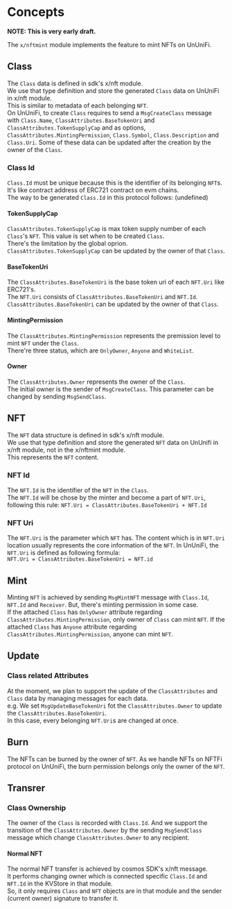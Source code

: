 # Concepts

**NOTE: This is very early draft.**

The `x/nftmint` module implements the feature to mint NFTs on UnUniFi.

## Class

The `Class` data is defined in sdk's x/nft module.   
We use that type definition and store the generated `Class` data on UnUniFi in x/nft module.   
This is similar to metadata of each belonging `NFT`.   
On UnUniFi, to create `Class` requires to send a `MsgCreateClass` message with `Class.Name`, `ClassAttributes.BaseTokenUri` and `ClassAttributes.TokenSupplyCap` and as options, `ClassAttributes.MintingPermission`, `Class.Symbol`, `Class.Description` and `Class.Uri`.
Some of these data can be updated after the creation by the owner of the `Class`.

### Class Id

`Class.Id` must be unique because this is the identifier of its belonging `NFT`s. It's like contract address of ERC721 contract on evm chains.   
The way to be generated `Class.Id` in this protocol follows: 
(undefined)

#### TokenSupplyCap

`ClassAttributes.TokenSupplyCap` is max token supply number of each `Class`'s `NFT`. This value is set when to be created `Class`.   
There's the limitation by the global oprion.   
`ClassAttributes.TokenSupplyCap` can be updated by the owner of that `Class`.

#### BaseTokenUri

The `ClassAttributes.BaseTokenUri` is the base token uri of each `NFT.Uri` like ERC721's.   
The `NFT.Uri` consists of `ClassAttributes.BaseTokenUri` and `NFT.Id`.
`ClassAttributes.BaseTokenUri` can be updated by the owner of that `Class`.

#### MintingPermission

The `ClassAttributes.MintingPermission` represents the premission level to mint `NFT` under the `Class`.   
There're three status, which are `OnlyOwner`, `Anyone` and `WhiteList`.

#### Owner

The `ClassAttributes.Owner` represents the owner of the `Class`.   
The initial owner is the sender of `MsgCreateClass`. This parameter can be changed by sending `MsgSendClass`.

## NFT

The `NFT` data structure is defined in sdk's x/nft module.   
We use that type definition and store the generated `NFT` data on UnUnifi in x/nft module, not in the x/nftmint module.   
This represents the `NFT` content.

### NFT Id

The `NFT.Id` is the identifier of the `NFT` in the `Class`.   
The `NFT.Id` will be chose by the minter and become a part of `NFT.Uri`, following this rule: `NFT.Uri = ClassAttributes.BaseTokenUri + NFT.Id`

### NFT Uri

The `NFT.Uri` is the parameter which `NFT` has. The content which is in `NFT.Uri` location usually represents the core information of the `NFT`. 
In UnUniFi, the `NFT.Uri` is defined as following formula:   
`NFT.Uri = ClassAttributes.BaseTokenUri = NFT.id`

## Mint

Minting `NFT` is achieved by sending `MsgMintNFT` message with `Class.Id`, `NFT.Id` and `Receiver`. 
But, there's minting permission in some case.   
If the attached `Class` has `OnlyOwner` attribute regarding `ClassAttributes.MintingPermission`, only owner of `Class` can mint `NFT`.
If the attached `Class` has `Anyone` attribute regarding `ClassAttributes.MintingPermission`, anyone can mint `NFT`.

## Update

### Class related Attributes

At the moment, we plan to support the update of the `ClassAttributes` and `Class` data by managing messages for each data.   
e.g. We set `MsgUpdateBaseTokenUri` fot the `ClassAttributes.Owner` to update the `ClassAttributes.BaseTokenUri`.   
In this case, every belonging `NFT.Uri`s are changed at once.

## Burn

The NFTs can be burned by the owner of `NFT`.
As we handle NFTs on NFTFi protocol on UnUniFi, the burn permission belongs only the owner of the `NFT`.

## Transrer

### Class Ownership

The owner of the `Class` is recorded with `Class.Id`.
And we support the transition of the `ClassAttributes.Owner` by the sending `MsgSendClass` message which change `ClassAttributes.Owner` to any recipient.

#### Normal NFT

The normal NFT transfer is achieved by cosmos SDK's x/nft message.   
It performs changing owner which is connected specific `Class.Id` and `NFT.Id` in the KVStore in that module.   
So, it only requires `Class` and `NFT` objects are in that module and the sender (current owner) signature to transfer it.
